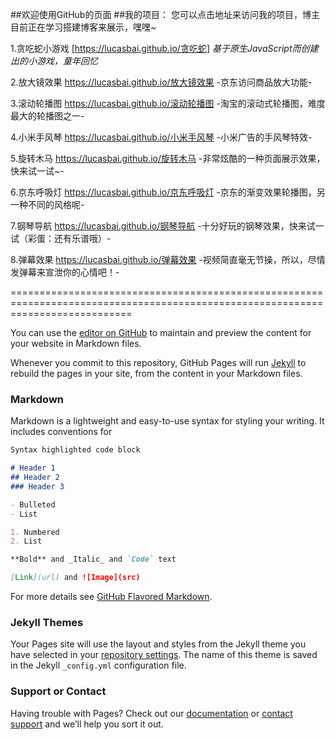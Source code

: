 ##欢迎使用GitHub的页面
##我的项目：
您可以点击地址来访问我的项目，博主目前正在学习搭建博客来展示，嘿嘿~

1.贪吃蛇小游戏  [https://lucasbai.github.io/贪吃蛇]
_基于原生JavaScript而创建出的小游戏，童年回忆_

2.放大镜效果  https://lucasbai.github.io/放大镜效果
-京东访问商品放大功能-

3.滚动轮播图  https://lucasbai.github.io/滚动轮播图
-淘宝的滚动式轮播图，难度最大的轮播图之一-

4.小米手风琴  https://lucasbai.github.io/小米手风琴
-小米广告的手风琴特效-

5.旋转木马  https://lucasbai.github.io/旋转木马
-非常炫酷的一种页面展示效果，快来试一试~-

6.京东呼吸灯  https://lucasbai.github.io/京东呼吸灯
-京东的渐变效果轮播图，另一种不同的风格呢-

7.钢琴导航  https://lucasbai.github.io/钢琴导航
-十分好玩的钢琴效果，快来试一试（彩蛋：还有乐谱哦）-

8.弹幕效果  https://lucasbai.github.io/弹幕效果
-视频简直毫无节操，所以，尽情发弹幕来宣泄你的心情吧！-



=================================================================================================================================

You can use the [editor on GitHub](https://github.com/LucasBai/LucasBai.github.io/edit/master/index.md) to maintain and preview the content for your website in Markdown files.

Whenever you commit to this repository, GitHub Pages will run [Jekyll](https://jekyllrb.com/) to rebuild the pages in your site, from the content in your Markdown files.

### Markdown

Markdown is a lightweight and easy-to-use syntax for styling your writing. It includes conventions for

```markdown
Syntax highlighted code block

# Header 1
## Header 2
### Header 3

- Bulleted
- List

1. Numbered
2. List

**Bold** and _Italic_ and `Code` text

[Link](url) and ![Image](src)
```

For more details see [GitHub Flavored Markdown](https://guides.github.com/features/mastering-markdown/).

### Jekyll Themes

Your Pages site will use the layout and styles from the Jekyll theme you have selected in your [repository settings](https://github.com/LucasBai/LucasBai.github.io/settings). The name of this theme is saved in the Jekyll `_config.yml` configuration file.

### Support or Contact

Having trouble with Pages? Check out our [documentation](https://help.github.com/categories/github-pages-basics/) or [contact support](https://github.com/contact) and we’ll help you sort it out.
